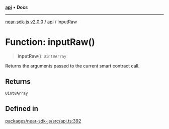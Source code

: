 [**api**](../README.md) • **Docs**

***

[near-sdk-js v2.0.0](../../packages.md) / [api](../README.md) / inputRaw

# Function: inputRaw()

> **inputRaw**(): `Uint8Array`

Returns the arguments passed to the current smart contract call.

## Returns

`Uint8Array`

## Defined in

[packages/near-sdk-js/src/api.ts:392](https://github.com/dim-daskalov/near-sdk-js/blob/f8f6e35ac266a6f748747b51c0b9a0192677684e/packages/near-sdk-js/src/api.ts#L392)
